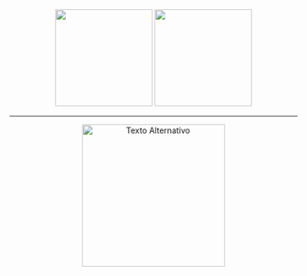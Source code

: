 <div align="center">
<div>
  <img height="170em" src="https://github-readme-stats.vercel.app/api?username=caiofariaas&show_icons=true&theme=dark&include_all_commits=true&count_private=true"/>
  <img height="170em" src="https://github-readme-stats.vercel.app/api/top-langs/?username=caiofariaas&layout=compact&langs_count=8&theme=dark"/>
</div>
  <hr>  
  <img src="https://scontent-gru1-2.cdninstagram.com/v/t51.29350-15/267097551_1606297869718920_3860688321441567386_n.jpg?stp=dst-jpg_e35_p1080x1080_tt6&_nc_ht=scontent-gru1-2.cdninstagram.com&_nc_cat=100&_nc_ohc=UBwXpxUVwPQQ7kNvgHiCQxE&_nc_gid=3c10eebcc67142959d8704d68c4ac337&edm=ANTKIIoBAAAA&ccb=7-5&oh=00_AYBqGmHHCsgvpiIUsq4nH8LSnt1R5N4yygMtqoSCia5DgA&oe=678F3803&_nc_sid=d885a2" alt="Texto Alternativo" width="250" height="">

 <!-- [![Spotify](https://novatorem-git-main-caiofariaas-projects.vercel.app/api/spotify)](https://open.spotify.com/user/21ul4lfrjaas7zorjc5m2h2dq)
<!-- ![](https://github-profile-trophy.vercel.app/?username=caiofariaas&theme=radical&no-frame=false&no-bg=true&margin-w=4) --!>
</div>
